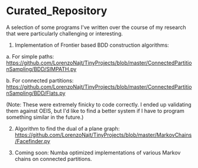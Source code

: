 # Curated_Repository

A selection of some programs I've written over the course of my research that were particularly challenging or interesting.

1. Implementation of Frontier based BDD construction algorithms: 

a. For simple paths: https://github.com/LorenzoNajt/TinyProjects/blob/master/ConnectedPartitionSampling/BDD/SIMPATH.py

b. For connected partitions: https://github.com/LorenzoNajt/TinyProjects/blob/master/ConnectedPartitionSampling/BDD/Flats.py

(Note: These were extremely finicky to code correctly. I ended up validating them against OEIS, but I'd like to find a better system if I have to program something similar in the future.)

2. Algorithm to find the dual of a plane graph: https://github.com/LorenzoNajt/TinyProjects/blob/master/MarkovChains/Facefinder.py

3. Coming soon: Numba optimized implementations of various Markov chains on connected partitions.
